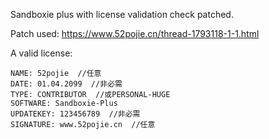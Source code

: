 Sandboxie plus with license validation check patched.

Patch used: https://www.52pojie.cn/thread-1793118-1-1.html

A valid license:

```
NAME: 52pojie  //任意
DATE: 01.04.2099  //非必需
TYPE: CONTRIBUTOR  //或PERSONAL-HUGE
SOFTWARE: Sandboxie-Plus
UPDATEKEY: 123456789  //非必需
SIGNATURE: www.52pojie.cn  //任意
```